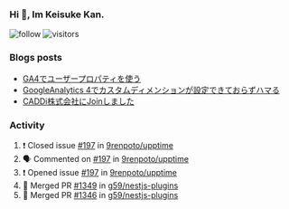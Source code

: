 ### Hi 👋, Im Keisuke Kan.

<!--
**9renpoto/9renpoto** is a ✨ _special_ ✨ repository because its `README.md` (this file) appears on your GitHub profile.

Here are some ideas to get you started:

- 🔭 I’m currently working on ...
- 🌱 I’m currently learning ...
- 👯 I’m looking to collaborate on ...
- 🤔 I’m looking for help with ...
- 💬 Ask me about ...
- 📫 How to reach me: ...
- 😄 Pronouns: ...
- ⚡ Fun fact: ...
-->

![follow](https://img.shields.io/github/followers/9renpoto?label=Follow&style=social)
![visitors](https://komarev.com/ghpvc/?username=9renpoto&label=Profile%20views&color=0e75b6&style=flat)

### Blogs posts

<!-- BLOG-POST-LIST:START -->
- [GA4でユーザープロパティを使う](https://9renpoto.dev/2021/02/21/google-analytics-4-user-properties/)
- [GoogleAnalytics 4でカスタムディメンションが設定できておらずハマる](https://9renpoto.dev/2021/02/13/google-analytics-4/)
- [CADDi株式会社にJoinしました](https://9renpoto.dev/2020/12/05/join/)
<!-- BLOG-POST-LIST:END -->

### Activity

<!--START_SECTION:activity-->
1. ❗️ Closed issue [#197](https://github.com/9renpoto/upptime/issues/197) in [9renpoto/upptime](https://github.com/9renpoto/upptime)
2. 🗣 Commented on [#197](https://github.com/9renpoto/upptime/issues/197) in [9renpoto/upptime](https://github.com/9renpoto/upptime)
3. ❗️ Opened issue [#197](https://github.com/9renpoto/upptime/issues/197) in [9renpoto/upptime](https://github.com/9renpoto/upptime)
4. 🎉 Merged PR [#1349](https://github.com/g59/nestjs-plugins/pull/1349) in [g59/nestjs-plugins](https://github.com/g59/nestjs-plugins)
5. 🎉 Merged PR [#1346](https://github.com/g59/nestjs-plugins/pull/1346) in [g59/nestjs-plugins](https://github.com/g59/nestjs-plugins)
<!--END_SECTION:activity-->

<!--START_SECTION:waka-->
<!--END_SECTION:waka-->